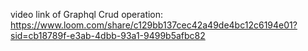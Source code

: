 video link of Graphql Crud operation:
https://www.loom.com/share/c129bb137cec42a49de4bc12c6194e01?sid=cb18789f-e3ab-4dbb-93a1-9499b5afbc82
